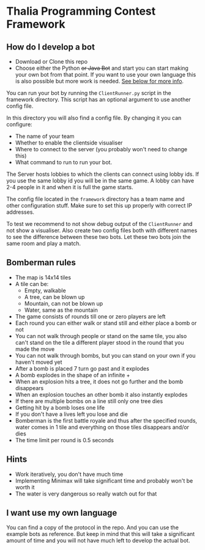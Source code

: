 # Thalia Programming Contest Framework

## How do I develop a bot
- Download or Clone this repo
- Choose either the Python ~~or Java Bot~~ and start you can start making your 
    own bot from that point. If you want to use your own language this is also 
    possible but more work is needed. [See below for more info](#I-want-use-my-own-language).
    
You can run your bot by running the ```ClientRunner.py``` script in the framework directory.
This script has an optional argument to use another config file.

In this directory you will also find a config file. By changing it you can configure:
- The name of your team
- Whether to enable the clientside visualiser
- Where to connect to the server (you probably won't need to change this)
- What command to run to run your bot.

The Server hosts lobbies to which the clients can connect using lobby ids.
If you use the same lobby id you will be in the same game. A lobby can have 2-4
people in it and when it is full the game starts.

The config file located in the `framework` directory has a team name and other
configuration stuff. Make sure to set this up properly with correct IP addresses.

To test we recommend to not show debug output of the `ClientRunner` and not 
show a visualiser. Also create two config files both with different names to 
see the difference between these two bots. Let these two bots join the same 
room and play a match.

## Bomberman rules
- The map is 14x14 tiles
- A tile can be:
  - Empty, walkable
  - A tree, can be blown up
  - Mountain, can not be blown up
  - Water, same as the mountain
- The game consists of rounds till one or zero players are left
- Each round you can either walk or stand still and either place a bomb or not
- You can not walk through people or stand on the same tile, 
  you also can't stand on the tile a different player stood in the round that you made the move
- You can not walk through bombs, but you can stand on your own if you haven't moved yet
- After a bomb is placed 7 turn go past and it explodes
- A bomb explodes in the shape of an infinite +
- When an explosion hits a tree, it does not go further and the bomb disappears
- When an explosion touches an other bomb it also instantly explodes
- If there are multiple bombs on a line still only one tree dies
- Getting hit by a bomb loses one life
- If you don't have a lives left you lose and die
- Bomberman is the first battle royale and thus after the specified rounds, 
  water comes in 1 tile and everything on those tiles disappears and/or dies
- The time limit per round is 0.5 seconds

## Hints
- Work iteratively, you don't have much time
- Implementing Minimax will take significant time and probably won't be worth it
- The water is very dangerous so really watch out for that

## I want use my own language
You can find a copy of the protocol in the repo. And you can use the example 
bots as reference. But keep in mind that this will take a significant amount of
time and you will not have much left to develop the actual bot.
